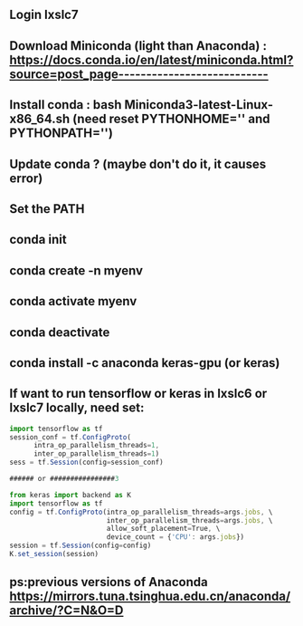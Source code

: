 ## Login lxslc7
## Download Miniconda (light than Anaconda) : https://docs.conda.io/en/latest/miniconda.html?source=post_page--------------------------- 
## Install conda : bash Miniconda3-latest-Linux-x86_64.sh (need reset  PYTHONHOME='' and PYTHONPATH='')
## Update conda ? (maybe don't do it, it causes error)
## Set the PATH 
## conda init
## conda create -n myenv
## conda activate myenv
## conda deactivate
## conda install -c anaconda keras-gpu (or keras)
## If want to run tensorflow or keras in lxslc6 or lxslc7 locally, need set:
```js
import tensorflow as tf
session_conf = tf.ConfigProto(
      intra_op_parallelism_threads=1,
      inter_op_parallelism_threads=1)
sess = tf.Session(config=session_conf)

###### or ################3

from keras import backend as K
import tensorflow as tf
config = tf.ConfigProto(intra_op_parallelism_threads=args.jobs, \ 
                        inter_op_parallelism_threads=args.jobs, \
                        allow_soft_placement=True, \
                        device_count = {'CPU': args.jobs})
session = tf.Session(config=config)
K.set_session(session)
```

## ps:previous versions of Anaconda https://mirrors.tuna.tsinghua.edu.cn/anaconda/archive/?C=N&O=D
